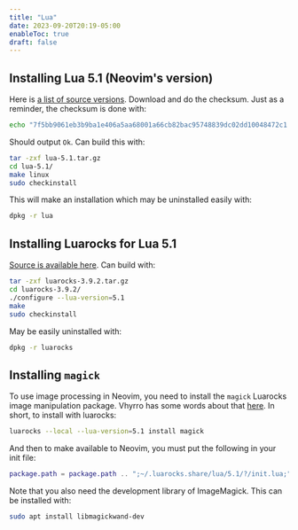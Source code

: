 ```yaml
---
title: "Lua"
date: 2023-09-20T20:19-05:00
enableToc: true
draft: false
---
```


## Installing Lua 5.1 (Neovim's version)

Here is [a list of source versions](http://www.lua.org/ftp/).
Download and do the checksum.
Just as a reminder, the checksum is done with:
```bash
echo "7f5bb9061eb3b9ba1e406a5aa68001a66cb82bac95748839dc02dd10048472c1 lua-5.1.tar.gz" | sha256sum --check
```
Should output `Ok`.
Can build this with:
```bash
tar -zxf lua-5.1.tar.gz
cd lua-5.1/
make linux
sudo checkinstall
```
This will make an installation which may be uninstalled easily with:
```bash
dpkg -r lua
```

## Installing Luarocks for Lua 5.1

[Source is available here](https://github.com/luarocks/luarocks/wiki/Installation-instructions-for-Unix).
Can build with:
```bash
tar -zxf luarocks-3.9.2.tar.gz
cd luarocks-3.9.2/
./configure --lua-version=5.1
make
sudo checkinstall
```
May be easily uninstalled with:
```bash
dpkg -r luarocks
```

## Installing `magick`

To use image processing in Neovim, you need to install the `magick` Luarocks image manipulation package.
Vhyrro has some words about that [here](https://github.com/vhyrro/hologram.nvim).
In short, to install with luarocks:
```bash
luarocks --local --lua-version=5.1 install magick
```
And then to make available to Neovim, you must put the following in your init file:
```lua
package.path = package.path .. ";~/.luarocks.share/lua/5.1/?/init.lua;"
```
Note that you also need the development library of ImageMagick.
This can be installed with:
```bash
sudo apt install libmagickwand-dev
```
